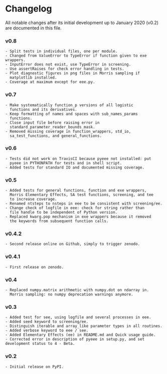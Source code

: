 # Changelog

All notable changes after its initial development up to January 2020 (v0.2) are documented in this file.

### v0.8
	- Split tests in individual files, one per module.
    - Changed from ValueError to TypeError if function given to exe wrappers.
    - InputError does not exist, use TypeError in screening.
	- Use assertRaises for check error handling in tests.
    - Plot diagnostic figures in png files in Morris sampling if
      matplotlib installed.
	- Coverage at maximum except for eee.py.

### v0.7
	- Make systematically function_p versions of all logistic
      functions and its derivatives.
	- Keep formatting of names and spaces with sub_names_params
	  functions.
	- Close input file before raising error in
      standard_parameter_reader_bounds_mask.
	- Removed missing coverage in function_wrappers, std_io,
      sa_test_functions, and general_functions.

### v0.6
    - Tests did not work on TravisCI because pyeee not installed: put
      pyeee in PYTHONPATH for tests and in shell script.
    - Added tests for standard IO and documented missing coverage.

### v0.5
    - Added tests for general functions, function and exe wrappers,
      Morris Elementary Effects, SA test functions, screening, and tee
      to increase coverage.
    - Renamed ntsteps to nsteps in eee to be consistent with screening/ee.
    - Change check of logfile in eee: check for string rather than
      file handle to be independent of Python version.
    - Replaced kwarg.pop mechanism in exe wrappers because it removed
      the keywords from subsequent function calls.

### v0.4.2
    - Second release online on Github, simply to trigger zenodo.

### v0.4.1
    - First release on zenodo.

### v0.4
    - Replaced numpy.matrix arithmetic with numpy.dot on ndarray in.
      Morris sampling: no numpy deprecation warnings anymore.

### v0.3
    - Added test for see, using logfile and several processes in eee.
    - Added seed keyword to screening/ee.
    - Distinguish iterable and array_like parameter types in all routines.
    - Added verbose keyword to eee / see.
    - Added Elementary Effects (ee) in README.md and Quick usage guide.
    - Corrected error in description of pyeee in setup.py, and set development status to 4 - Beta.

### v0.2
    - Initial release on PyPI.
